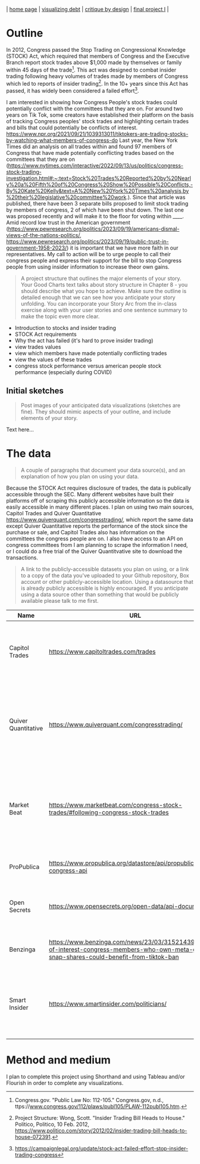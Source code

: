 | [home page]() | [visualizing debt]() | [critique by design]() | [final project I]() |

# Outline
In 2012, Congress passed the Stop Trading on Congressional Knowledge (STOCK) Act, which required that members of Congress and the Executive Branch report stock trades above $1,000 made by themselves or family within 45 days of the trade[^1]. This act was designed to combat insider trading following heavy volumes of trades made by members of Congress which led to reports of insider trading[^2]. In the 10+ years since this Act has passed, it has widely been considered a failed effort[^3]. 

I am interested in showing how Congress People's stock trades could potentially conflict with the committees that they are on. For around two years on Tik Tok, some creators have established their platform on the basis of tracking Congress peoples' stock trades and highlighting certain trades and bills that could potentially be conflicts of interest. https://www.npr.org/2021/09/21/1039313011/tiktokers-are-trading-stocks-by-watching-what-members-of-congress-do
Last year, the New York Times did an analysis on all trades within and found 97 members of Congress that have made potentially conflicting trades based on the committees that they are on (https://www.nytimes.com/interactive/2022/09/13/us/politics/congress-stock-trading-investigation.html#:~:text=Stock%20Trades%20Reported%20by%20Nearly%20a%20Fifth%20of%20Congress%20Show%20Possible%20Conflicts,-By%20Kate%20Kelly&text=A%20New%20York%20Times%20analysis,by%20their%20legislative%20committee%20work.). Since that article was published, there have been 3 separate bills proposed to limit stock trading by members of congress, 2 of which have been shut down. The last one was proposed recently and will make it to the floor for voting within ____. 
Amid record low trust in the American government (https://www.pewresearch.org/politics/2023/09/19/americans-dismal-views-of-the-nations-politics/, https://www.pewresearch.org/politics/2023/09/19/public-trust-in-government-1958-2023/) it is important that we have more faith in our representatives. My call to action will be to urge people to call their congress people and express their support for the bill to stop Congress people from using insider information to increase theor own gains. 

[^1]: Congress.gov. "Public Law No: 112-105." Congress.gov, n.d., ttps://www.congress.gov/112/plaws/publ105/PLAW-112publ105.htm.
[^2]: Project Structure: Wong, Scott. "Insider Trading Bill Heads to House." Politico, Politico, 10 Feb. 2012, https://www.politico.com/story/2012/02/insider-trading-bill-heads-to-house-072391.
[^3]: https://campaignlegal.org/update/stock-act-failed-effort-stop-insider-trading-congress

> A project structure that outlines the major elements of your story.  Your Good Charts text talks about story structure in Chapter 8 - you should describe what you hope to achieve.  Make sure the outline is detailed enough that we can see how you anticipate your story unfolding.  You can incorporate your Story Arc from the in-class exercise along with your user stories and one sentence summary to make the topic even more clear. 

- Introduction to stocks and insider trading
- STOCK Act requirements
- Why the act has failed (it's hard to prove insider trading)
- view trades values
- view which members have made potentially conflicting trades
- view the values of these trades
- congress stock performance versus american people stock performance (especially during COVID)


## Initial sketches
> Post images of your anticipated data visualizations (sketches are fine). They should mimic aspects of your outline, and include elements of your story.  

Text here...

# The data
> A couple of paragraphs that document your data source(s), and an explanation of how you plan on using your data. 

Because the STOCK Act requires disclosure of trades, the data is publically accessible through the SEC. Many different websites have built their platforms off of scraping this publicly accessible information so the data is easily accessible in many different places. I plan on using two main sources, Capitol Trades and Quiver Quantitative https://www.quiverquant.com/congresstrading/, which report the same data except Quiver Quantitative reports the performance of the stock since the purchase or sale, and Capitol Trades also has information on the committees the congress people are on. I also have access to an API on congress committees from 
I am planning to scrape the information I need, or I could do a free trial of the Quiver Quantitvative site to download the transactions. 


> A link to the publicly-accessible datasets you plan on using, or a link to a copy of the data you've uploaded to your Github repository, Box account or other publicly-accessible location. Using a datasource that is already publicly accessible is highly encouraged.  If you anticipate using a data source other than something that would be publicly available please talk to me first.
> 

| Name | URL | Description |
|------|-----|-------------|
| Capitol Trades | https://www.capitoltrades.com/trades | politician, trade issuer, traded, reported, filed after, type of trade, size of trade |
| Quiver Quantitative     | https://www.quiverquant.com/congresstrading/    |  table of politician, stock, transaction type, date of file, data of trade, and performance of the stock since purchase |
|   Market Beat   |  https://www.marketbeat.com/congress-stock-trades/#following-congress-stock-trades   |   Stock company, current price, member of congress, trade data, date filed, date traded, price after trade          |
| ProPublica | https://www.propublica.org/datastore/api/propublica-congress-api | API to get committees by member of congress |
| Open Secrets | https://www.opensecrets.org/open-data/api-documentation | many different APIs to get information on different committees |
|  Benzinga    |  https://www.benzinga.com/news/23/03/31521439/conflict-of-interest-congress-members-who-own-meta-goog-snap-shares-could-benefit-from-tiktok-ban   |   anecdotal evidence of stock trading gone wrong  |
| Smart Insider | https://www.smartinsider.com/politicians/  | politician, congress, stock, type of transaction, date of transaction, trade value range |

# Method and medium
I plan to complete this project using Shorthand and using Tableau and/or Flourish in order to complete any visualizations. 

